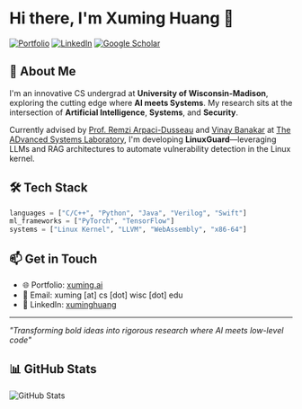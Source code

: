 # Hi there, I'm Xuming Huang 👋

[![Portfolio](https://img.shields.io/badge/Portfolio-xuming.ai-blue?style=flat-square&logo=google-chrome)](https://xuming.ai)
[![LinkedIn](https://img.shields.io/badge/LinkedIn-xuminghuang-0077B5?style=flat-square&logo=linkedin)](https://www.linkedin.com/in/xuminghuang/)
[![Google Scholar](https://img.shields.io/badge/Scholar-Xuming_Huang-4285F4?style=flat-square&logo=google-scholar)](https://scholar.google.com/citations?user=Wd0QQ7kAAAAJ&hl=en)

## 🚀 About Me

I'm an innovative CS undergrad at **University of Wisconsin-Madison**, exploring the cutting edge where **AI meets Systems**. My research sits at the intersection of **Artificial Intelligence**, **Systems**, and **Security**.

Currently advised by [Prof. Remzi Arpaci-Dusseau](https://pages.cs.wisc.edu/~remzi/) and [Vinay Banakar](https://www.vinaybanakar.com/) at [The ADvanced Systems Laboratory](https://research.cs.wisc.edu/adsl/), I'm developing **LinuxGuard**—leveraging LLMs and RAG architectures to automate vulnerability detection in the Linux kernel.

## 🛠️ Tech Stack

```python
languages = ["C/C++", "Python", "Java", "Verilog", "Swift"]
ml_frameworks = ["PyTorch", "TensorFlow"]
systems = ["Linux Kernel", "LLVM", "WebAssembly", "x86-64"]
```

## 📫 Get in Touch

- 🌐 Portfolio: [xuming.ai](https://xuming.ai)
- 📧 Email: xuming [at] cs [dot] wisc [dot] edu
- 💼 LinkedIn: [xuminghuang](https://www.linkedin.com/in/xuminghuang/)

---

*"Transforming bold ideas into rigorous research where AI meets low-level code"*


## 📊 GitHub Stats

![GitHub Stats](https://github-readme-stats.vercel.app/api?username=mac-huang&show_icons=true&theme=gradient&bg_color=0D1117&color=C9D1D9&title_color=58A6FF&icon_color=58A6FF)
